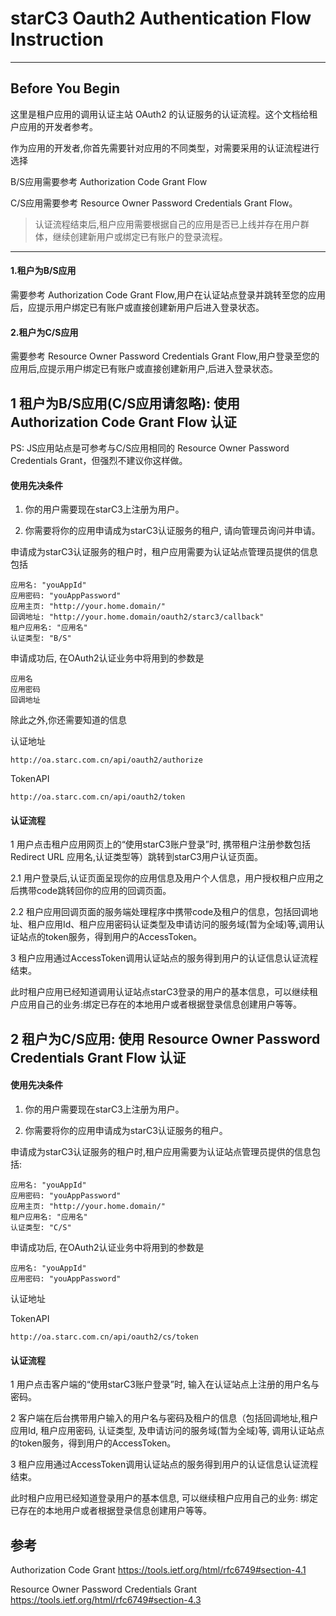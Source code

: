 # starC3 Oauth2 Authentication Flow Instruction

***

## Before You Begin

这里是租户应用的调用认证主站 OAuth2 的认证服务的认证流程。这个文档给租户应用的开发者参考。

作为应用的开发者,你首先需要针对应用的不同类型，对需要采用的认证流程进行选择

B/S应用需要参考 Authorization Code Grant Flow

C/S应用需要参考 Resource Owner Password Credentials Grant Flow。

>认证流程结束后,租户应用需要根据自己的应用是否已上线并存在用户群体，继续创建新用户或绑定已有账户的登录流程。

***

#### 1.租户为B/S应用

需要参考 Authorization Code Grant Flow,用户在认证站点登录并跳转至您的应用后，应提示用户绑定已有账户或直接创建新用户后进入登录状态。

#### 2.租户为C/S应用

需要参考 Resource Owner Password Credentials Grant Flow,用户登录至您的应用后,应提示用户绑定已有账户或直接创建新用户,后进入登录状态。

## 1 租户为B/S应用(C/S应用请忽略): 使用 Authorization Code Grant Flow 认证

PS: JS应用站点是可参考与C/S应用相同的 Resource Owner Password Credentials Grant，但强烈不建议你这样做。

#### 使用先决条件

1. 你的用户需要现在starC3上注册为用户。

2. 你需要将你的应用申请成为starC3认证服务的租户, 请向管理员询问并申请。

申请成为starC3认证服务的租户时，租户应用需要为认证站点管理员提供的信息包括
```
应用名: "youAppId"
应用密码: "youAppPassword"
应用主页: "http://your.home.domain/"
回调地址: "http://your.home.domain/oauth2/starc3/callback"
租户应用名: "应用名"
认证类型: "B/S"
```

申请成功后, 在OAuth2认证业务中将用到的参数是

```
应用名
应用密码
回调地址
```
除此之外,你还需要知道的信息

认证地址

```
http://oa.starc.com.cn/api/oauth2/authorize
```

TokenAPI
```
http://oa.starc.com.cn/api/oauth2/token
```

#### 认证流程

1 用户点击租户应用网页上的“使用starC3账户登录”时, 携带租户注册参数包括Redirect URL 应用名,认证类型等）跳转到starC3用户认证页面。

2.1 用户登录后,认证页面呈现你的应用信息及用户个人信息，用户授权租户应用之后携带code跳转回你的应用的回调页面。

2.2 租户应用回调页面的服务端处理程序中携带code及租户的信息，包括回调地址、租户应用Id、租户应用密码认证类型及申请访问的服务域(暂为全域)等,调用认证站点的token服务，得到用户的AccessToken。

3 租户应用通过AccessToken调用认证站点的服务得到用户的认证信息认证流程结束。

此时租户应用已经知道调用认证站点starC3登录的用户的基本信息，可以继续租户应用自己的业务:绑定已存在的本地用户或者根据登录信息创建用户等等。

## 2 租户为C/S应用: 使用 Resource Owner Password Credentials Grant Flow 认证

#### 使用先决条件

1. 你的用户需要现在starC3上注册为用户。

2. 你需要将你的应用申请成为starC3认证服务的租户。

申请成为starC3认证服务的租户时,租户应用需要为认证站点管理员提供的信息包括:

```
应用名: "youAppId"
应用密码: "youAppPassword"
应用主页: "http://your.home.domain/"
租户应用名: "应用名"
认证类型: "C/S"
```  	

申请成功后, 在OAuth2认证业务中将用到的参数是

```
应用名: "youAppId"
应用密码: "youAppPassword"
```  	

认证地址

TokenAPI
```
http://oa.starc.com.cn/api/oauth2/cs/token
```
#### 认证流程

1 用户点击客户端的“使用starC3账户登录”时, 输入在认证站点上注册的用户名与密码。

2 客户端在后台携带用户输入的用户名与密码及租户的信息（包括回调地址,租户应用Id, 租户应用密码, 认证类型, 及申请访问的服务域(暂为全域)等, 调用认证站点的token服务，得到用户的AccessToken。

3 租户应用通过AccessToken调用认证站点的服务得到用户的认证信息认证流程结束。

此时租户应用已经知道登录用户的基本信息, 可以继续租户应用自己的业务: 绑定已存在的本地用户或者根据登录信息创建用户等等。

## 参考

Authorization Code Grant
https://tools.ietf.org/html/rfc6749#section-4.1

Resource Owner Password Credentials Grant
https://tools.ietf.org/html/rfc6749#section-4.3
